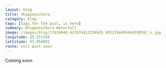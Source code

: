 ```yaml
---
layout: blog
title: dhuppanichora.
category: blog
tags: [tags for the post, is here]  
summary: Dhuppanichora Waterfall
image: /images/blog/17819040_437874413239935_4921784495444590592_n.jpg
longitude: 25.251558
lattitude: 91.054001
route: will post soon
---
```



Coming soon
